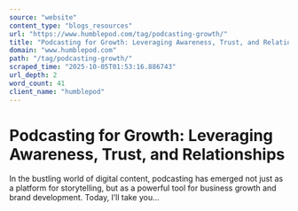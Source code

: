 ```yaml
---
source: "website"
content_type: "blogs_resources"
url: "https://www.humblepod.com/tag/podcasting-growth/"
title: "Podcasting for Growth: Leveraging Awareness, Trust, and Relationships"
domain: "www.humblepod.com"
path: "/tag/podcasting-growth/"
scraped_time: "2025-10-05T01:53:16.886743"
url_depth: 2
word_count: 41
client_name: "humblepod"
---
```


# Podcasting for Growth: Leveraging Awareness, Trust, and Relationships

In the bustling world of digital content, podcasting has emerged not just as a platform for storytelling, but as a powerful tool for business growth and brand development. Today, I’ll take you...